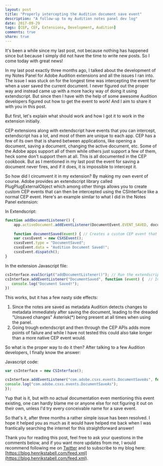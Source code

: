 ```yaml
---
layout: post
title: "Properly intercepting the Audition document save event"
description: "A follow-up to my Audition notes panel dev log"
date: 2017-09-29
tags: [CEP, CEF, Extensions, Development, Audition]
comments: true
share: true
---
```


It's been a while since my last post, not because nothing has happened since but because I simply did not have the time to write new posts. So I come today with great news!

In my last post exactly three months ago, I talked about the development of my Notes Panel for Adobe Audition extensions and all the issues I ran into. The issue I was stuck on for the longest time was intercepting the event for when a user saved the current document. I never figured out the proper way and instead came up with a more hacky way of doing it using extendscript. But since then I have with the help of some awesome Audition developers figured out how to get the event to work! And I aim to share it with you in this post.

But first, let's explain what should work and how I got it to work in the extension initially.

CEP extensions along with extendscript have events that you can intercept, extendscript has a lot, and most of them are unique to each app. CEP has a few of its own that is shared between applications, like opening a document, saving a document, changing the active document, etc. Some of the Adobe apps support all of them while others just support a few of them, heck some don't support them at all. This is all documented in the CEP cookbook. But as I mentioned in my last post the event for saving a document never fires, and if it does, it is impossible to intercept it.

So how did I circumvent it in my extension? By making my own event of course. Adobe provides an extendscript library called PlugPlugExternalObject which among other things allows you to create custom CEP events that can then be intercepted using the CSInterface like a normal CEP event. Here's an example similar to what I did in the Notes Panel extension:

In Extendscript:

```javascript
function addDocumentListener() {
    app.activeDocument.addEventListener(DocumentEvent.EVENT_SAVED, documentSaved); //Adds a extendscript event listener for auditions save event.
    
    function documentSaved(event) { // Creates a custom CEP event that is fired once the extendscript event is intercepted.
    var csxsEvent = new CSXSEvent();
    csxsEvent.type = "DocumentSaved";
    csxsEvent.data = "Audition Document Saved!";
    csxsEvent.dispatch();
}
```

In the extension Javascript file:

```javascript
csInterface.evalScript("addDocumentListener()"); // Run the extendscript code for adding the event listener.     
csInterface.addEventListener("DocumentSaved", function (event) {  // Intercept our custom CEP Event.
   console.log("Document Saved!");
})
```

This works, but it has a few nasty side effects:

1. Since the notes are saved as metadata Audition detects changes to metadata immediately after saving the document, leading to the dreaded "Unsaved changes" Asterisk(*) being present at all times when using the panel.
2. Going trough extendscript and then through the CEP APIs adds more points of failure and while I have not tested this could also take longer than a more native CEP event would.

So what is the proper way to do it then? After talking to a few Audition developers, I finally know the answer:

Javascript code:
 
```javascript
var csInterface = new CSInterface();

csInterface.addEventListener("com.adobe.csxs.events.DocumentSaveAs", function (event) {
console.log("com.adobe.csxs.events.DocumentSaveAs");
});
```

Yup that is it, but with no actual documentation even mentioning this event existing, one can hardly blame me or anyone else for not figuring it out on their own, unless I'd try every conceivable name for a save event.

So that's it, after three months a rather simple issue has been resolved. I hope it helped you as much as it would have helped me back when I was frantically searching the internet for this straightforward answer! 

Thank you for reading this post, feel free to ask your questions in the comments below, and if you want more updates from me, I would recommend following me on [Twitter](https://twitter.com/henrikstabell) and to subscribe to my blog here: [https://blog.henrikstabell.com/feed.xml](https://blog.henrikstabell.com/feed.xml).
